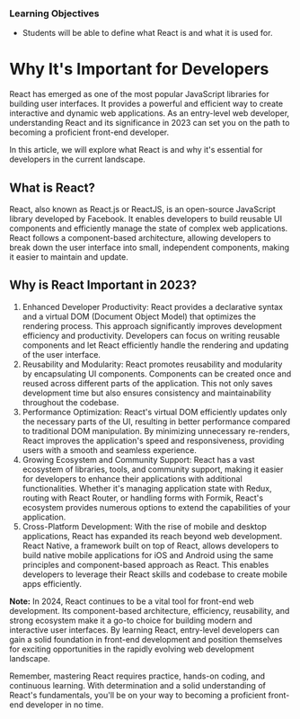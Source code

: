 

### Learning Objectives

- Students will be able to define what React is and what it is used for.

# Why It's Important for Developers

React has emerged as one of the most popular JavaScript libraries for building user interfaces. It provides a powerful and efficient way to create interactive and dynamic web applications. As an entry-level web developer, understanding React and its significance in 2023 can set you on the path to becoming a proficient front-end developer.

In this article, we will explore what React is and why it's essential for developers in the current landscape.

## What is React?

React, also known as React.js or ReactJS, is an open-source JavaScript library developed by Facebook. It enables developers to build reusable UI components and efficiently manage the state of complex web applications. React follows a component-based architecture, allowing developers to break down the user interface into small, independent components, making it easier to maintain and update.

## Why is React Important in 2023?

1. Enhanced Developer Productivity:
React provides a declarative syntax and a virtual DOM (Document Object Model) that optimizes the rendering process. This approach significantly improves development efficiency and productivity. Developers can focus on writing reusable components and let React efficiently handle the rendering and updating of the user interface.
2. Reusability and Modularity:
React promotes reusability and modularity by encapsulating UI components. Components can be created once and reused across different parts of the application. This not only saves development time but also ensures consistency and maintainability throughout the codebase.
3. Performance Optimization:
React's virtual DOM efficiently updates only the necessary parts of the UI, resulting in better performance compared to traditional DOM manipulation. By minimizing unnecessary re-renders, React improves the application's speed and responsiveness, providing users with a smooth and seamless experience.
4. Growing Ecosystem and Community Support:
React has a vast ecosystem of libraries, tools, and community support, making it easier for developers to enhance their applications with additional functionalities. Whether it's managing application state with Redux, routing with React Router, or handling forms with Formik, React's ecosystem provides numerous options to extend the capabilities of your application.
5. Cross-Platform Development:
With the rise of mobile and desktop applications, React has expanded its reach beyond web development. React Native, a framework built on top of React, allows developers to build native mobile applications for iOS and Android using the same principles and component-based approach as React. This enables developers to leverage their React skills and codebase to create mobile apps efficiently.

**Note:** In 2024, React continues to be a vital tool for front-end web development. Its component-based architecture, efficiency, reusability, and strong ecosystem make it a go-to choice for building modern and interactive user interfaces. By learning React, entry-level developers can gain a solid foundation in front-end development and position themselves for exciting opportunities in the rapidly evolving web development landscape.

Remember, mastering React requires practice, hands-on coding, and continuous learning. With determination and a solid understanding of React's fundamentals, you'll be on your way to becoming a proficient front-end developer in no time.